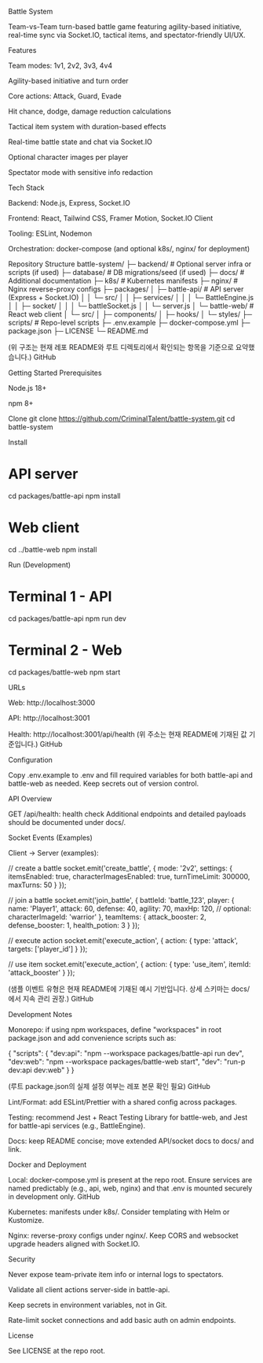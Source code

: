 Battle System

Team-vs-Team turn-based battle game featuring agility-based initiative, real-time sync via Socket.IO, tactical items, and spectator-friendly UI/UX.

Features

Team modes: 1v1, 2v2, 3v3, 4v4

Agility-based initiative and turn order

Core actions: Attack, Guard, Evade

Hit chance, dodge, damage reduction calculations

Tactical item system with duration-based effects

Real-time battle state and chat via Socket.IO

Optional character images per player

Spectator mode with sensitive info redaction

Tech Stack

Backend: Node.js, Express, Socket.IO

Frontend: React, Tailwind CSS, Framer Motion, Socket.IO Client

Tooling: ESLint, Nodemon

Orchestration: docker-compose (and optional k8s/, nginx/ for deployment)

Repository Structure
battle-system/
├─ backend/                 # Optional server infra or scripts (if used)
├─ database/                # DB migrations/seed (if used)
├─ docs/                    # Additional documentation
├─ k8s/                     # Kubernetes manifests
├─ nginx/                   # Nginx reverse-proxy configs
├─ packages/
│  ├─ battle-api/           # API server (Express + Socket.IO)
│  │  └─ src/
│  │     ├─ services/
│  │     │  └─ BattleEngine.js
│  │     ├─ socket/
│  │     │  └─ battleSocket.js
│  │     └─ server.js
│  └─ battle-web/           # React web client
│     └─ src/
│        ├─ components/
│        ├─ hooks/
│        └─ styles/
├─ scripts/                 # Repo-level scripts
├─ .env.example
├─ docker-compose.yml
├─ package.json
├─ LICENSE
└─ README.md


(위 구조는 현재 레포 README와 루트 디렉토리에서 확인되는 항목을 기준으로 요약했습니다.) 
GitHub

Getting Started
Prerequisites

Node.js 18+

npm 8+

Clone
git clone https://github.com/CriminalTalent/battle-system.git
cd battle-system

Install
# API server
cd packages/battle-api
npm install

# Web client
cd ../battle-web
npm install

Run (Development)
# Terminal 1 - API
cd packages/battle-api
npm run dev

# Terminal 2 - Web
cd packages/battle-web
npm start

URLs

Web: http://localhost:3000

API: http://localhost:3001

Health: http://localhost:3001/api/health
(위 주소는 현재 README에 기재된 값 기준입니다.) 
GitHub

Configuration

Copy .env.example to .env and fill required variables for both battle-api and battle-web as needed. Keep secrets out of version control.

API Overview

GET /api/health: health check
Additional endpoints and detailed payloads should be documented under docs/.

Socket Events (Examples)

Client → Server (examples):

// create a battle
socket.emit('create_battle', {
  mode: '2v2',
  settings: {
    itemsEnabled: true,
    characterImagesEnabled: true,
    turnTimeLimit: 300000,
    maxTurns: 50
  }
});

// join a battle
socket.emit('join_battle', {
  battleId: 'battle_123',
  player: {
    name: 'Player1',
    attack: 60,
    defense: 40,
    agility: 70,
    maxHp: 120,
    // optional: characterImageId: 'warrior'
  },
  teamItems: {
    attack_booster: 2,
    defense_booster: 1,
    health_potion: 3
  }
});

// execute action
socket.emit('execute_action', {
  action: { type: 'attack', targets: ['player_id'] }
});

// use item
socket.emit('execute_action', {
  action: { type: 'use_item', itemId: 'attack_booster' }
});


(샘플 이벤트 유형은 현재 README에 기재된 예시 기반입니다. 상세 스키마는 docs/에서 지속 관리 권장.) 
GitHub

Development Notes

Monorepo: if using npm workspaces, define "workspaces" in root package.json and add convenience scripts such as:

{
  "scripts": {
    "dev:api": "npm --workspace packages/battle-api run dev",
    "dev:web": "npm --workspace packages/battle-web start",
    "dev": "run-p dev:api dev:web"
  }
}


(루트 package.json의 실제 설정 여부는 레포 본문 확인 필요) 
GitHub

Lint/Format: add ESLint/Prettier with a shared config across packages.

Testing: recommend Jest + React Testing Library for battle-web, and Jest for battle-api services (e.g., BattleEngine).

Docs: keep README concise; move extended API/socket docs to docs/ and link.

Docker and Deployment

Local: docker-compose.yml is present at the repo root. Ensure services are named predictably (e.g., api, web, nginx) and that .env is mounted securely in development only. 
GitHub

Kubernetes: manifests under k8s/. Consider templating with Helm or Kustomize.

Nginx: reverse-proxy configs under nginx/. Keep CORS and websocket upgrade headers aligned with Socket.IO.

Security

Never expose team-private item info or internal logs to spectators.

Validate all client actions server-side in battle-api.

Keep secrets in environment variables, not in Git.

Rate-limit socket connections and add basic auth on admin endpoints.

License

See LICENSE at the repo root.
